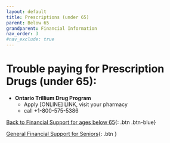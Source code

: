 ```yaml
---
layout: default
title: Prescriptions (under 65)
parent: Below 65
grandparent: Financial Information
nav_order: 3
#nav_exclude: true
---
```


#  Trouble paying for Prescription Drugs (under 65):

- **Ontario Trillium Drug Program** 
  * Apply [ONLINE] LINK, visit your pharmacy
  * call +1-800-575-5386
  
[Back to Financial Support for ages below 65](./Below65.md){: .btn .btn-blue}

[General Financial Support for Seniors](./financialhelp.md){: .btn }
